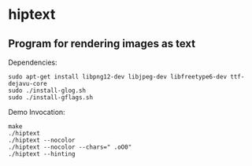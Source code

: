 # hiptext

## Program for rendering images as text

Dependencies:

    sudo apt-get install libpng12-dev libjpeg-dev libfreetype6-dev ttf-dejavu-core
    sudo ./install-glog.sh
    sudo ./install-gflags.sh

Demo Invocation:

    make
    ./hiptext
    ./hiptext --nocolor
    ./hiptext --nocolor --chars=" .oO0"
    ./hiptext --hinting
